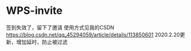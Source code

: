 # WPS-invite
签到失效了，留下了邀请
使用方式见我的CSDN
https://blog.csdn.net/qq_45294059/article/details/113850601
2020.2.20更新，增加延时，防止被过滤
